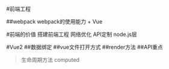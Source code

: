#前端工程

##webpack
	webpack的使用能力 + 
	Vue
	
#前端的价值
	搭建前端工程
	网络优化
	API定制
	node.js层

#Vue2
##数据绑定
##vue文件打开方式
##render方法
##API重点
>生命周期方法
>computed
>
